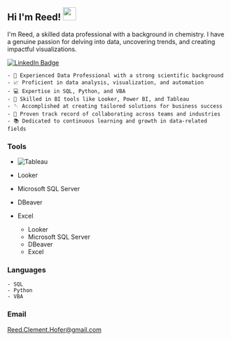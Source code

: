 ## Hi I'm Reed! <img src="https://media.giphy.com/media/hvRJCLFzcasrR4ia7z/giphy.gif" width="30px"/>

I'm Reed, a skilled data professional with a background in chemistry. I have a genuine passion for delving into data, uncovering trends, and creating impactful visualizations.

<div id="badges">
  <a href="https://www.linkedin.com/in/reed-hofer/">
    <img src="https://img.shields.io/badge/LinkedIn-blue?style=for-the-badge&logo=linkedin&logoColor=white" alt="LinkedIn Badge"/>
  </a>
</div>

    - 🧪 Experienced Data Professional with a strong scientific background
    - 📈 Proficient in data analysis, visualization, and automation
    - 💻 Expertise in SQL, Python, and VBA
    - 🧰 Skilled in BI tools like Looker, Power BI, and Tableau
    - 🪡 Accomplished at creating tailored solutions for business success
    - 👟 Proven track record of collaborating across teams and industries
    - 📚 Dedicated to continuous learning and growth in data-related fields

### Tools
- ![Tableau]([https://github.com/Reedamis/Reedamis/blob/main/assets/114689977/c8245536-1436-4db8-ab76-04506a3ca52f.png](https://appexchange.salesforce.com/partners/servlet/servlet.FileDownload?file=00P4V00000rgoDsUAI))
- Looker
- Microsoft SQL Server
- DBeaver
- Excel

    - Looker
    - Microsoft SQL Server
    - DBeaver
    - Excel

### Languages
    - SQL
    - Python
    - VBA

### Email
Reed.Clement.Hofer@gmail.com
